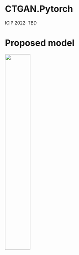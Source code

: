 # CTGAN.Pytorch
ICIP 2022: TBD

# Proposed model
<img src="https://github.com/come880412/CTGAN/blob/main/img/Generator.png" width=40% height=40%>
